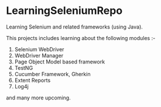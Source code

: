 # LearningSeleniumRepo
Learning Selenium and related frameworks (using Java).

This projects includes learning about the following modules :-

1. Selenium WebDriver
2. WebDriver Manager
3. Page Object Model based framework
4. TestNG
5. Cucumber Framework, Gherkin
6. Extent Reports
7. Log4j 

and many more upcoming.
